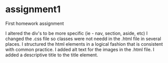 # assignment1
First homework assignment

I altered the div's to be more specific (ie - nav, section, aside, etc)
I changed the .css file so classes were not needd in the .html file in several places.
I structured the html elements in a logical fashion that is consistent with common practice.
I added alt text for the images in the .html file.
I added a descriptive title to the title element.
